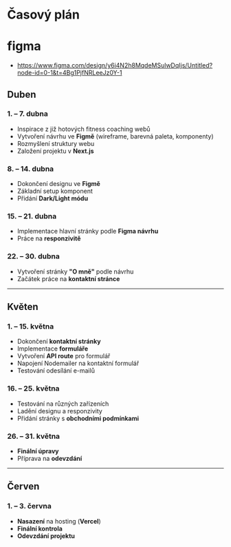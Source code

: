 # Časový plán

# figma
- https://www.figma.com/design/y6i4N2h8MqdeMSulwDqIjs/Untitled?node-id=0-1&t=4Bg1PjfNRLeeJz0Y-1
## Duben

### 1. – 7. dubna
- Inspirace z již hotových fitness coaching webů
- Vytvoření návrhu ve **Figmě** (wireframe, barevná paleta, komponenty)  
- Rozmyšlení struktury webu  
- Založení projektu v **Next.js**  

### 8. – 14. dubna
- Dokončení designu ve **Figmě**  
- Základní setup komponent 
- Přidání **Dark/Light módu**  

### 15. – 21. dubna
- Implementace hlavní stránky podle **Figma návrhu**  
- Práce na **responzivitě**  

### 22. – 30. dubna
- Vytvoření stránky **"O mně"** podle návrhu  
- Začátek práce na **kontaktní stránce**  

---

## Květen

### 1. – 15. května
- Dokončení **kontaktní stránky**  
- Implementace **formuláře**  
- Vytvoření **API route** pro formulář  
- Napojení Nodemailer na kontaktní formulář  
- Testování odesílání e-mailů  

### 16. – 25. května
- Testování na různých zařízeních  
- Ladění designu a responzivity  
- Přidání stránky s **obchodními podmínkami**  

### 26. – 31. května
- **Finální úpravy**   
- Příprava na **odevzdání**  

---

## Červen

### 1. – 3. června
- **Nasazení** na hosting (**Vercel**)  
- **Finální kontrola**  
- **Odevzdání projektu**
